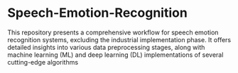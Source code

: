 # Speech-Emotion-Recognition

This repository presents a comprehensive workflow for speech emotion recognition systems, excluding the industrial implementation phase. It offers detailed insights into various data preprocessing stages, along with machine learning (ML) and deep learning (DL) implementations of several cutting-edge algorithms

